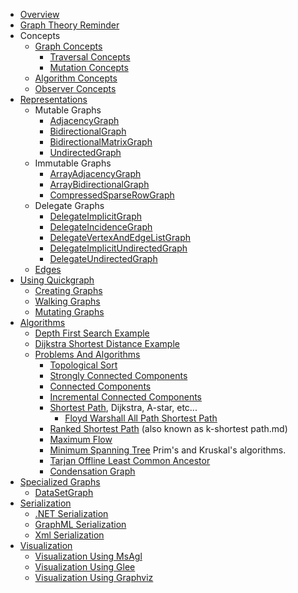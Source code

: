 * [Overview](Overview.md)
* [Graph Theory Reminder](Graph-Theory-Reminder.md)
* Concepts
	* [Graph Concepts](Graph-Concepts.md)
		* [Traversal Concepts](Traversal-Concepts.md)
		* [Mutation Concepts](Mutation-Concepts.md)
	* [Algorithm Concepts](Algorithm-Concepts.md)
	* [Observer Concepts](Observer-Concepts.md)
* [Representations](Representations.md)
	* Mutable Graphs
		* [AdjacencyGraph](AdjacencyGraph.md)
		* [BidirectionalGraph](BidirectionalGraph.md)
		* [BidirectionalMatrixGraph](BidirectionalMatrixGraph.md)
		* [UndirectedGraph](UndirectedGraph.md)
	* Immutable Graphs
		* [ArrayAdjacencyGraph](ArrayAdjacencyGraph.md)
		* [ArrayBidirectionalGraph](ArrayBidirectionalGraph.md)
		* [CompressedSparseRowGraph](CompressedSparseRowGraph.md)
	* Delegate Graphs
		* [DelegateImplicitGraph](DelegateImplicitGraph.md)
		* [DelegateIncidenceGraph](DelegateIncidenceGraph.md)
		* [DelegateVertexAndEdgeListGraph](DelegateVertexAndEdgeListGraph.md)
		* [DelegateImplicitUndirectedGraph](DelegateImplicitUndirectedGraph.md)
		* [DelegateUndirectedGraph](DelegateUndirectedGraph.md)
	* [Edges](Edges.md)
* [Using Quickgraph](Using-Quickgraph.md)
	* [Creating Graphs](Creating-Graphs.md)
	* [Walking Graphs](Walking-Graphs.md)
	* [Mutating Graphs](Mutating-Graphs.md)
* [Algorithms](Algorithms.md)
	* [Depth First Search Example](Depth-First-Search-Example.md)
	* [Dijkstra Shortest Distance Example](Dijkstra-Shortest-Distance-Example.md)
	* [Problems And Algorithms](Problems-And-Algorithms.md)
		* [Topological Sort](Topological-Sort.md)
		* [Strongly Connected Components](Strongly-Connected-Components.md)
		* [Connected Components](Connected-Components.md)
		* [Incremental Connected Components](Incremental-Connected-Components.md)
		* [Shortest Path](Shortest-Path.md), Dijkstra, A-star, etc...
			* [Floyd Warshall All Path Shortest Path](Floyd-Warshall-All-Path-Shortest-Path.md)
		* [Ranked Shortest Path](Ranked-Shortest-Path.md) (also known as k-shortest path.md)
		* [Maximum Flow](Maximum-Flow.md)
		* [Minimum Spanning Tree](Minimum-Spanning-Tree.md) Prim's and Kruskal's algorithms.
		* [Tarjan Offline Least Common Ancestor](Tarjan-Offline-Least-Common-Ancestor.md)
		* [Condensation Graph](Condensation-Graph.md)
* [Specialized Graphs](Specialized-Graphs.md)
	* [DataSetGraph](DataSetGraph.md)
* [Serialization](Serialization.md)
	* [.NET Serialization](.NET-Serialization.md)
	* [GraphML Serialization](GraphML-Serialization.md)
	* [Xml Serialization](Xml-Serialization.md)
* [Visualization](Visualization.md)
	* [Visualization Using MsAgl](Visualization-Using-MsAgl.md)
	* [Visualization Using Glee](Visualization-Using-Glee.md)
	* [Visualization Using Graphviz](Visualization-Using-Graphviz.md)